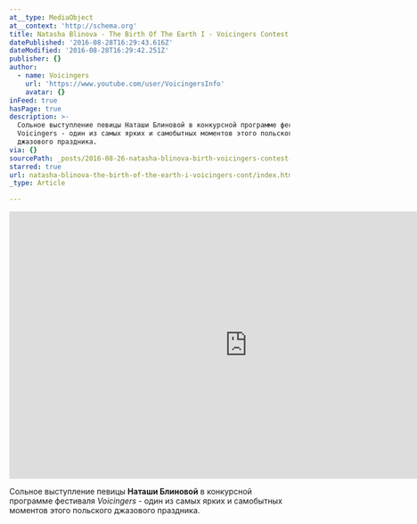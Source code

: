 ```yaml
---
at__type: MediaObject
at__context: 'http://schema.org'
title: Natasha Blinova - The Birth Of The Earth I - Voicingers Contest 2016
datePublished: '2016-08-28T16:29:43.616Z'
dateModified: '2016-08-28T16:29:42.251Z'
publisher: {}
author:
  - name: Voicingers
    url: 'https://www.youtube.com/user/VoicingersInfo'
    avatar: {}
inFeed: true
hasPage: true
description: >-
  Сольное выступление певицы Наташи Блиновой в конкурсной программе фестиваля
  Voicingers - один из самых ярких и самобытных моментов этого польского
  джазового праздника.
via: {}
sourcePath: _posts/2016-08-26-natasha-blinova-birth-voicingers-contest-2016.md
starred: true
url: natasha-blinova-the-birth-of-the-earth-i-voicingers-cont/index.html
_type: Article

---
```

<iframe src="https://cdn.embedly.com/widgets/media.html?src=https%3A%2F%2Fwww.youtube.com%2Fembed%2F6SvQyOUwue8%3Ffeature%3Doembed&amp;url=http%3A%2F%2Fwww.youtube.com%2Fwatch%3Fv%3D6SvQyOUwue8&amp;image=https%3A%2F%2Fi.ytimg.com%2Fvi%2F6SvQyOUwue8%2Fhqdefault.jpg&amp;key=b7d04c9b404c499eba89ee7072e1c4f7&amp;type=text%2Fhtml&amp;schema=youtube" width="854" height="480" scrolling="no" frameborder="0" allowfullscreen="" style=""></iframe>

Сольное выступление певицы **Наташи Блиновой** в конкурсной программе фестиваля _Voicingers_ - один из самых ярких и самобытных моментов этого польского джазового праздника.